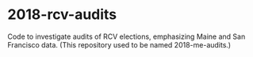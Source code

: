 # 2018-rcv-audits
Code to investigate audits of RCV elections, emphasizing Maine and San
Francisco data.  (This repository used to be named 2018-me-audits.)
